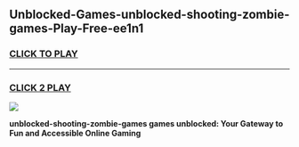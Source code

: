
## Unblocked-Games-unblocked-shooting-zombie-games-Play-Free-ee1n1
<h3>
<a href="https://premium76.site?title=unblocked-shooting-zombie-games&ref=15A">CLICK TO PLAY</a></h3>
<hr>

<h3>
<a href="https://premium76.site?title=unblocked-shooting-zombie-games&ref=15A">CLICK 2 PLAY</a>
  
</h3>

<a href="https://premium76.site?title=unblocked-shooting-zombie-games&ref=15A"><img src="https://clearcache.store/games.png"></a>


**unblocked-shooting-zombie-games games unblocked: Your Gateway to Fun and Accessible Online Gaming**
